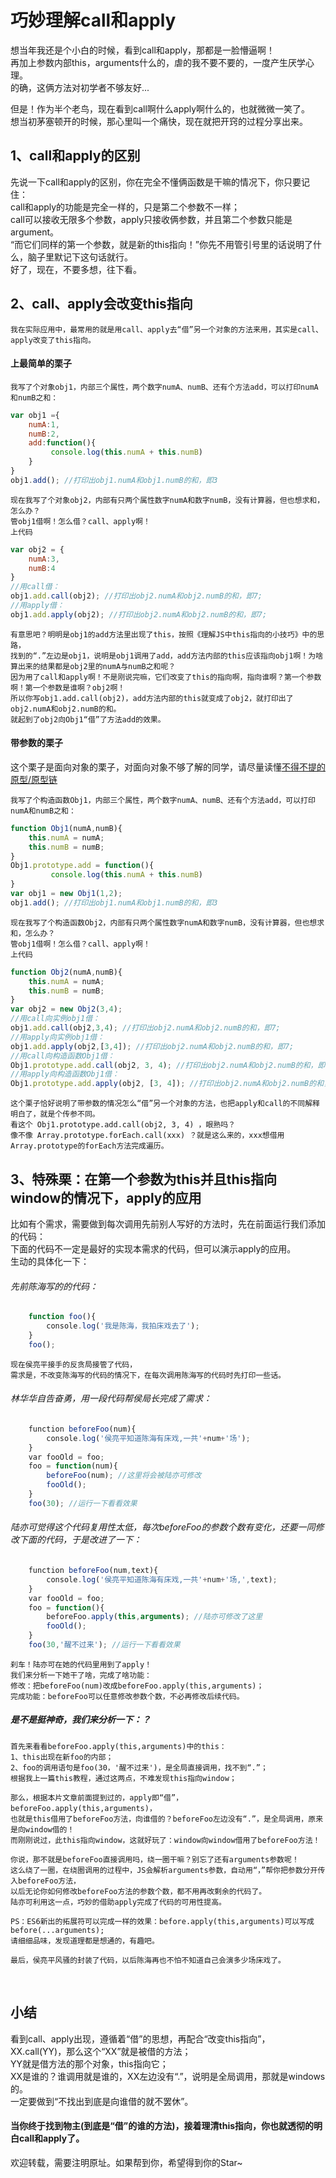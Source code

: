 # 巧妙理解call和apply
想当年我还是个小白的时候，看到call和apply，那都是一脸懵逼啊！<br/>
再加上参数内部this，arguments什么的，虐的我不要不要的，一度产生厌学心理。<br/>
的确，这俩方法对初学者不够友好...<br/>

但是！作为半个老鸟，现在看到call啊什么apply啊什么的，也就微微一笑了。<br/>
想当初茅塞顿开的时候，那心里叫一个痛快，现在就把开窍的过程分享出来。<br/>

## 1、call和apply的区别
先说一下call和apply的区别，你在完全不懂俩函数是干嘛的情况下，你只要记住：<br/>
call和apply的功能是完全一样的，只是第二个参数不一样；<br/>
call可以接收无限多个参数，apply只接收俩参数，并且第二个参数只能是argument。<br/>
“而它们同样的第一个参数，就是新的this指向！”你先不用管引号里的话说明了什么，脑子里默记下这句话就行。<br/>
好了，现在，不要多想，往下看。<br/>


## 2、call、apply会改变this指向
    
    我在实际应用中，最常用的就是用call、apply去“借”另一个对象的方法来用，其实是call、apply改变了this指向。
#### 上最简单的栗子

    我写了个对象obj1，内部三个属性，两个数字numA、numB、还有个方法add，可以打印numA和numB之和：
    
```javascript
var obj1 ={
    numA:1,
    numB:2,
    add:function(){
         console.log(this.numA + this.numB)
    }
}
obj1.add(); //打印出obj1.numA和obj1.numB的和，即3
```

    现在我写了个对象obj2，内部有只两个属性数字numA和数字numB，没有计算器，但也想求和，怎么办？
    管obj1借啊！怎么借？call、apply啊！
    上代码

```javascript
var obj2 = {
    numA:3,
    numB:4
}
//用call借：
obj1.add.call(obj2); //打印出obj2.numA和obj2.numB的和，即7;
//用apply借：
obj1.add.apply(obj2); //打印出obj2.numA和obj2.numB的和，即7;
```

    有意思吧？明明是obj1的add方法里出现了this，按照《理解JS中this指向的小技巧》中的思路，
    找到的“.”左边是obj1，说明是obj1调用了add，add方法内部的this应该指向obj1啊！为啥算出来的结果都是obj2里的numA与numB之和呢？
    因为用了call和apply啊！不是刚说完嘛，它们改变了this的指向啊，指向谁啊？第一个参数啊！第一个参数是谁啊？obj2啊！
    所以你写obj1.add.call(obj2)，add方法内部的this就变成了obj2，就打印出了obj2.numA和obj2.numB的和。
    就起到了obj2向Obj1“借”了方法add的效果。
#### 带参数的栗子
这个栗子是面向对象的栗子，对面向对象不够了解的同学，请尽量读懂[不得不提的原型/原型链](https://github.com/TerryBeanX2/Dive-Into-JS/tree/master/proto)<br/>

    我写了个构造函数Obj1，内部三个属性，两个数字numA、numB、还有个方法add，可以打印numA和numB之和：
    
```javascript
function Obj1(numA,numB){
    this.numA = numA;
    this.numB = numB;
}
Obj1.prototype.add = function(){
         console.log(this.numA + this.numB)
}
var obj1 = new Obj1(1,2);
obj1.add(); //打印出obj1.numA和obj1.numB的和，即3
```

    现在我写了个构造函数Obj2，内部有只两个属性数字numA和数字numB，没有计算器，但也想求和，怎么办？
    管obj1借啊！怎么借？call、apply啊！
    上代码

```javascript
function Obj2(numA,numB){
    this.numA = numA;
    this.numB = numB;
}
var obj2 = new Obj2(3,4);
//用call向实例obj1借：
obj1.add.call(obj2,3,4); //打印出obj2.numA和obj2.numB的和，即7;
//用apply向实例obj1借：
obj1.add.apply(obj2,[3,4]); //打印出obj2.numA和obj2.numB的和，即7;
//用call向构造函数Obj1借：
Obj1.prototype.add.call(obj2, 3, 4); //打印出obj2.numA和obj2.numB的和，即7;
//用apply向构造函数Obj1借：
Obj1.prototype.add.apply(obj2, [3, 4]); //打印出obj2.numA和obj2.numB的和，即7;
```

    这个栗子恰好说明了带参数的情况怎么“借”另一个对象的方法，也把apply和call的不同解释明白了，就是个传参不同。
    看这个 Obj1.prototype.add.call(obj2, 3, 4) ，眼熟吗？
    像不像 Array.prototype.forEach.call(xxx) ？就是这么来的，xxx想借用Array.prototype的forEach方法完成遍历。
## 3、特殊栗：在第一个参数为this并且this指向window的情况下，apply的应用
比如有个需求，需要做到每次调用先前别人写好的方法时，先在前面运行我们添加的代码：<br/>
下面的代码不一定是最好的实现本需求的代码，但可以演示apply的应用。<br/>
生动的具体化一下：

###### 先前陈海写的的代码：

```javascript
    function foo(){
        console.log('我是陈海，我拍床戏去了');
    }
    foo();
```

    现在侯亮平接手的反贪局接管了代码，
    需求是，不改变陈海写的代码的情况下，在每次调用陈海写的代码时先打印一些话。
    
###### 林华华自告奋勇，用一段代码帮侯局长完成了需求：
    
```javascript
    function beforeFoo(num){
        console.log('侯亮平知道陈海有床戏,一共'+num+'场');
    }
    var fooOld = foo;
    foo = function(num){
        beforeFoo(num); //这里将会被陆亦可修改
        fooOld();
    }
    foo(30); //运行一下看看效果
```

###### 陆亦可觉得这个代码复用性太低，每次beforeFoo的参数个数有变化，还要一同修改下面的代码，于是改进了一下：

```javascript
    function beforeFoo(num,text){
        console.log('侯亮平知道陈海有床戏,一共'+num+'场,',text);
    }
    var fooOld = foo;
    foo = function(){
        beforeFoo.apply(this,arguments); //陆亦可修改了这里
        fooOld();
    }
    foo(30,'醒不过来'); //运行一下看看效果
```

    刹车！陆亦可在她的代码里用到了apply！
    我们来分析一下她干了啥，完成了啥功能：
    修改：把beforeFoo(num)改成beforeFoo.apply(this,arguments)；
    完成功能：beforeFoo可以任意修改参数个数，不必再修改后续代码。

##### 是不是挺神奇，我们来分析一下：？

    首先来看看beforeFoo.apply(this,arguments)中的this：
    1、this出现在新foo的内部；
    2、foo的调用语句是foo(30，'醒不过来')，是全局直接调用，找不到“.”；
    根据我上一篇this教程，通过这两点，不难发现this指向window；

    那么，根据本片文章前面提到过的，apply即“借”，beforeFoo.apply(this,arguments)，
    也就是this借用了beforeFoo方法，向谁借的？beforeFoo左边没有“.”，是全局调用，原来是向window借的！
    而刚刚说过，此this指向window，这就好玩了：window向window借用了beforeFoo方法！

    你说，那不就是beforeFoo直接调用吗，绕一圈干嘛？别忘了还有arguments参数呢！
    这么绕了一圈，在绕圈调用的过程中，JS会解析arguments参数，自动用“，”帮你把参数分开传入beforeFoo方法，
    以后无论你如何修改beforeFoo方法的参数个数，都不用再改剩余的代码了。
    陆亦可利用这一点，巧妙的借助apply完成了代码的可用性提高。

    PS：ES6新出的拓展符可以完成一样的效果：before.apply(this,arguments)可以写成before(...arguments);
    请细细品味，发现道理都是想通的，有趣吧。

    最后，侯亮平风骚的封装了代码，以后陈海再也不怕不知道自己会演多少场床戏了。
    
## 小结
看到call、apply出现，遵循着“借”的思想，再配合“改变this指向”，<br/>
XX.call(YY)，那么这个“XX”就是被借的方法；<br/>
YY就是借方法的那个对象，this指向它；<br/>
XX是谁的？谁调用就是谁的，XX左边没有“.”，说明是全局调用，那就是windows的。<br/>
一定要做到“不找出到底是向谁借的就不罢休”。<br/>

#### 当你终于找到物主(到底是“借”的谁的方法)，接着理清this指向，你也就透彻的明白call和apply了。

欢迎转载，需要注明原址。如果帮到你，希望得到你的Star~










